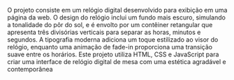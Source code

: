 
O projeto consiste em um relógio digital desenvolvido para exibição em uma página da web. O design do relógio inclui um fundo mais escuro, simulando a tonalidade do pôr do sol, e é envolto por um contêiner retangular que apresenta três divisórias verticais para separar as horas, minutos e segundos. A tipografia moderna adiciona um toque estilizado ao visor do relógio, enquanto uma animação de fade-in proporciona uma transição suave entre os horários. Este projeto utiliza HTML, CSS e JavaScript para criar uma interface de relógio digital de mesa com uma estética agradável e contemporânea
